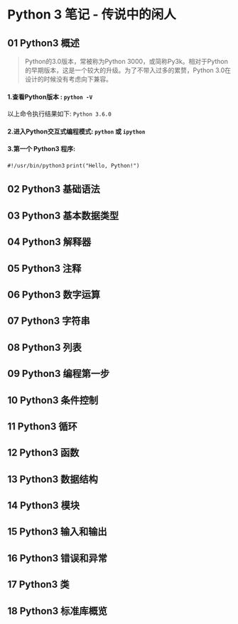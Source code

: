 # Python 3 笔记 - 传说中的闲人
## 01 Python3 概述
> Python的3.0版本，常被称为Python 3000，或简称Py3k。相对于Python的早期版本，这是一个较大的升级。为了不带入过多的累赘，Python 3.0在设计的时候没有考虑向下兼容。

#### 1.查看Python版本 : ` python -V `
以上命令执行结果如下: ` Python 3.6.0 `
#### 2.进入Python交互式编程模式: ` python ` 或 ` ipython `
#### 3.第一个 Python3 程序:
` #!/usr/bin/python3 `
` print("Hello, Python!") `
## 02 Python3 基础语法
## 03 Python3 基本数据类型
## 04 Python3 解释器
## 05 Python3 注释
## 06 Python3 数字运算
## 07 Python3 字符串
## 08 Python3 列表
## 09 Python3 编程第一步
## 10 Python3 条件控制
## 11 Python3 循环
## 12 Python3 函数
## 13 Python3 数据结构
## 14 Python3 模块
## 15 Python3 输入和输出
## 16 Python3 错误和异常
## 17 Python3 类
## 18 Python3 标准库概览
